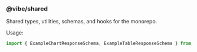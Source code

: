 ### @vibe/shared

Shared types, utilities, schemas, and hooks for the monorepo.

Usage:

```ts
import { ExampleChartResponseSchema, ExampleTableResponseSchema } from "@vibe/shared";
```

